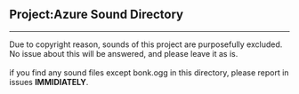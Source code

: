 Project:Azure Sound Directory
---
-----
Due to copyright reason, sounds of this project are purposefully excluded.<br>
No issue about this will be answered, and please leave it as is.<br><br>
if you find any sound files except bonk.ogg in this directory, please report in issues **IMMIDIATELY**.<br>